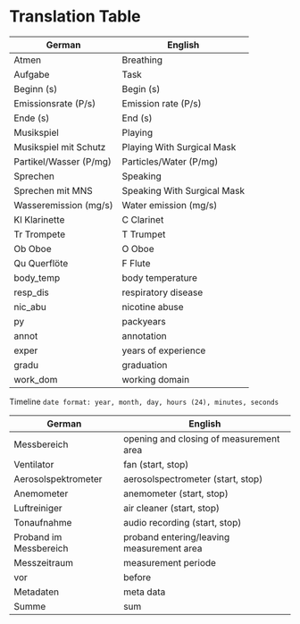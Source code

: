  # Translation Table
 | German | English | 
 | --- | --- | 
 | Atmen | Breathing | 
 | Aufgabe | Task | 
 | Beginn (s) | Begin (s) | 
 | Emissionsrate (P/s) | Emission rate (P/s) | 
 | Ende (s) | End (s) | 
 | Musikspiel | Playing | 
 | Musikspiel mit Schutz | Playing With Surgical Mask | 
 | Partikel/Wasser (P/mg) | Particles/Water (P/mg) | 
 | Sprechen | Speaking | 
 | Sprechen mit MNS | Speaking With Surgical Mask | 
 | Wasseremission (mg/s) | Water emission (mg/s) | 
 | Kl Klarinette | C Clarinet | 
 | Tr Trompete | T Trumpet | 
 | Ob Oboe | O Oboe | 
 | Qu Querflöte | F Flute | 
 | body_temp | body temperature | 
 | resp_dis | respiratory disease | 
 | nic_abu | nicotine abuse | 
 | py | packyears | 
 | annot | annotation | 
 | exper | years of experience | 
 | gradu | graduation | 
 | work_dom | working domain | 

 Timeline
 `date format: year, month, day, hours (24), minutes, seconds`
 
 | German | English | 
 | --- | --- |  
 | Messbereich | opening and closing of measurement area | 
 | Ventilator | fan (start, stop) | 
 | Aerosolspektrometer | aerosolspectrometer  (start, stop) | 
 | Anemometer | anemometer  (start, stop) | 
 | Luftreiniger | air cleaner  (start, stop) | 
 | Tonaufnahme | audio recording  (start, stop) | 
 | Proband im Messbereich | proband entering/leaving measurement area | 
 | Messzeitraum | measurement periode | 
 | vor | before | 
 | Metadaten | meta data | 
 | Summe | sum |  
